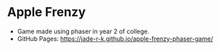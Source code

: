 # Apple Frenzy
* Game made using phaser in year 2 of college.
* GitHub Pages: https://jade-r-k.github.io/apple-frenzy-phaser-game/

